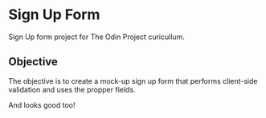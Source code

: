 # Sign Up Form
Sign Up form project for The Odin Project curicullum.

## Objective
The objective is to create a mock-up sign up form that performs
client-side validation and uses the propper fields.

And looks good too!
